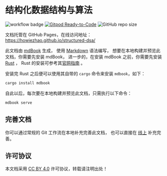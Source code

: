 # 结构化数据结构与算法

![workflow badge](https://github.com/howiezhao/structured-dsa/workflows/github-pages/badge.svg)
[![Gitpod Ready-to-Code](https://img.shields.io/badge/Gitpod-ready--to--code-blue?logo=gitpod)](https://gitpod.io/#https://github.com/howiezhao/structured-dsa)
![GitHub repo size](https://img.shields.io/github/repo-size/howiezhao/structured-dsa)

文档托管在 GitHub Pages，在线访问地址：<https://howiezhao.github.io/structured-dsa/>

此文档由 [mdBook](https://github.com/rust-lang/mdBook) 生成，
使用 [Markdown](https://guides.github.com/features/mastering-markdown/) 语法编写，
想要在本地构建并预览此文档，你需要先安装 mdBook，
进一步的，在安装 mdBook 之前，你需要先安装 [Rust](https://www.rust-lang.org/zh-CN/) ，
Rust 的安装可参考其[官网指南](https://www.rust-lang.org/zh-CN/tools/install) 。

安装完 Rust 之后便可以使用其自带的 `cargo` 命令来安装 `mdbook`，如下：

```bash
cargo install mdbook
```

自此以后，每次要在本地构建并预览此文档，只需执行以下命令：

```bash
mdbook serve
```

## 完善文档

你可以通过常规的 Git 工作流在本地补充完善此文档，
也可以直接在 [线上](https://github.com/howiezhao/structured-dsa) 补充完善。

## 许可协议
本文档采用 [CC BY 4.0](LiCENSE) 许可协议，转载请注明出处！
